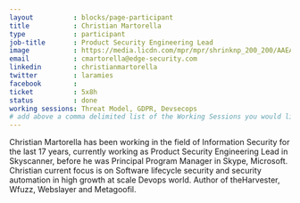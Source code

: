 ```yaml
---
layout          : blocks/page-participant
title           : Christian Martorella
type            : participant
job-title       : Product Security Engineering Lead 
image           : https://media.licdn.com/mpr/mpr/shrinknp_200_200/AAEAAQAAAAAAAAOCAAAAJDc4MzM4NTYzLTE4MmEtNDgxNS05Yjk3LTBjMThiZjQ0N2MyNQ.jpg
email           : cmartorella@edge-security.com
linkedin        : christianmartorella
twitter         : laramies
facebook        :
ticket          : 5x8h
status          : done
working sessions: Threat Model, GDPR, Devsecops
# add above a comma delimited list of the Working Sessions you would like to attend (use the session's title)
---
```


Christian Martorella has been working in the field of Information Security for the last 17 years, currently working as Product Security Engineering Lead in Skyscanner, before he was Principal Program Manager in Skype, Microsoft. Christian current focus is on Software lifecycle security and security automation in high growth at scale Devops world. Author of theHarvester, Wfuzz, Webslayer and Metagoofil.
